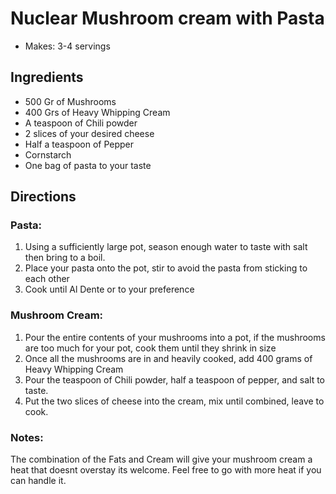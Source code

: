 # Nuclear Mushroom cream with Pasta
- Makes: 3-4 servings

## Ingredients 
- 500 Gr of Mushrooms
- 400 Grs of Heavy Whipping Cream
- A teaspoon of Chili powder
- 2 slices of your desired cheese
- Half a teaspoon of Pepper
- Cornstarch
- One bag of pasta to your taste

## Directions
### Pasta:
1. Using a sufficiently large pot, season enough water to taste with salt then bring to a boil.
2. Place your pasta onto the pot, stir to avoid the pasta from sticking to each other
3. Cook until Al Dente or to your preference

### Mushroom Cream:
1. Pour the entire contents of your mushrooms into a pot, if the mushrooms are too much for your pot, cook them until they shrink in size
2. Once all the mushrooms are in and heavily cooked, add 400 grams of Heavy Whipping Cream
3. Pour the teaspoon of Chili powder, half a teaspoon of pepper, and salt to taste.
4. Put the two slices of cheese into the cream, mix until combined, leave to cook.


### Notes:
The combination of the Fats and Cream will give your mushroom cream a heat that doesnt overstay its welcome. Feel free to go with more heat if you can handle it.